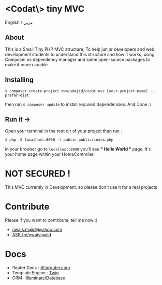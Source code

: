 # \<Codat\\> tiny MVC
English / عربي
## About
This is a Small Tiny PHP MVC structure, To help junior developers and web development students to understand this structure and how it works, using Composer as dependency manager and some open-source packages to make it more useable.

## Installing
```
$ composer create-project owaismajid/codat-mvc [your-project-name] --prefer-dist
```
then run `$ composer update` to install required dependencies. And Done :)
## Run it ->
Open your terminal in the root dir of your project then run :
```markdown
$ php -S localhost:8000 -t public public/index.php
```
in your browser go to `localhost:8000` you'll see  **\" Hello World \"** page, it's your home page within your HomeController.
# NOT SECURED !
This MVC currently in Development, so please don't use it for a real projects
# Contribute
Please if you want to contribute, tell me now :)
* [owais.majid@yahoo.com](mailto:owais.majid@yahoo.com)
* [ASK.fm/owaismajid](https://ask.fm/owaismajid)
  
# Docs
 * Router Docs      : [Altorouter.com](http://altorouter.com/)
 * Template Engine  : [Twig](twig.sensiolabs.org/doc/2.x/)
 * ORM              : [Illuminate/Database](https://github.com/illuminate/database)


